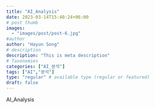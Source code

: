 ```yaml
---
title: "AI_Analysis"
date: 2023-03-14T15:40:24+06:00
# post thumb
images:
  - "images/post/post-6.jpg"
#author
author: "Hayun Song"
# description
description: "This is meta description"
# Taxonomies
categories: ["AI_분석"]
tags: ["AI","분석"]
type: "regular" # available type (regular or featured)
draft: false
---
```


AI_Analysis